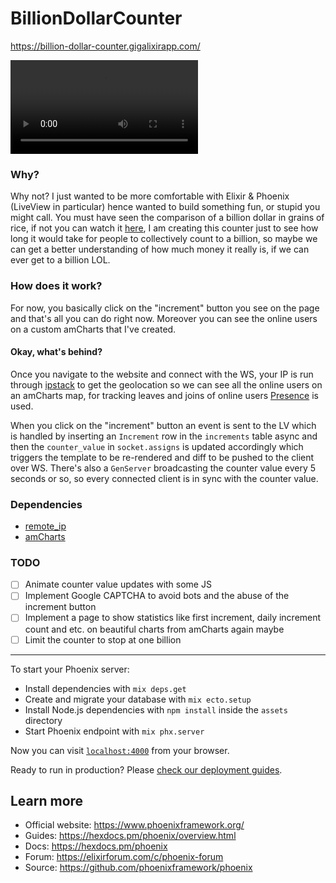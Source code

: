 # BillionDollarCounter

https://billion-dollar-counter.gigalixirapp.com/

![Billion-dollar counter](https://i.imgur.com/pqOgXHg.mp4)

### Why?

Why not? I just wanted to be more comfortable with Elixir & Phoenix (LiveView in particular) hence wanted to build something fun, or stupid you might call. You must have seen the comparison of a billion dollar in grains of rice, if not you can watch it [here](https://www.youtube.com/watch?v=qSOVBiEotaw), I am creating this counter just to see how long it would take for people to collectively count to a billion, so maybe we can get a better understanding of how much money it really is, if we can ever get to a billion LOL.

### How does it work?

For now, you basically click on the "increment" button you see on the page and that's all you can do right now. Moreover you can see the online users on a custom amCharts that I've created.

#### Okay, what's behind?

Once you navigate to the website and connect with the WS, your IP is run through [ipstack](https://ipstack.com/) to get the geolocation so we can see all the online users on an amCharts map, for tracking leaves and joins of online users [Presence](https://hexdocs.pm/phoenix/Phoenix.Presence.html) is used.

When you click on the "increment" button an event is sent to the LV which is handled by inserting an `Increment` row in the `increments` table async and then the `counter_value` in `socket.assigns` is updated accordingly which triggers the template to be re-rendered and diff to be pushed to the client over WS. There's also a `GenServer` broadcasting the counter value every 5 seconds or so, so every connected client is in sync with the counter value.

### Dependencies

- [remote_ip](https://github.com/ajvondrak/remote_ip)
- [amCharts](https://www.amcharts.com/)

### TODO

- [ ] Animate counter value updates with some JS
- [ ] Implement Google CAPTCHA to avoid bots and the abuse of the increment button
- [ ] Implement a page to show statistics like first increment, daily increment count and etc. on beautiful charts from amCharts again maybe
- [ ] Limit the counter to stop at one billion

---

To start your Phoenix server:

  * Install dependencies with `mix deps.get`
  * Create and migrate your database with `mix ecto.setup`
  * Install Node.js dependencies with `npm install` inside the `assets` directory
  * Start Phoenix endpoint with `mix phx.server`

Now you can visit [`localhost:4000`](http://localhost:4000) from your browser.

Ready to run in production? Please [check our deployment guides](https://hexdocs.pm/phoenix/deployment.html).

## Learn more

  * Official website: https://www.phoenixframework.org/
  * Guides: https://hexdocs.pm/phoenix/overview.html
  * Docs: https://hexdocs.pm/phoenix
  * Forum: https://elixirforum.com/c/phoenix-forum
  * Source: https://github.com/phoenixframework/phoenix
